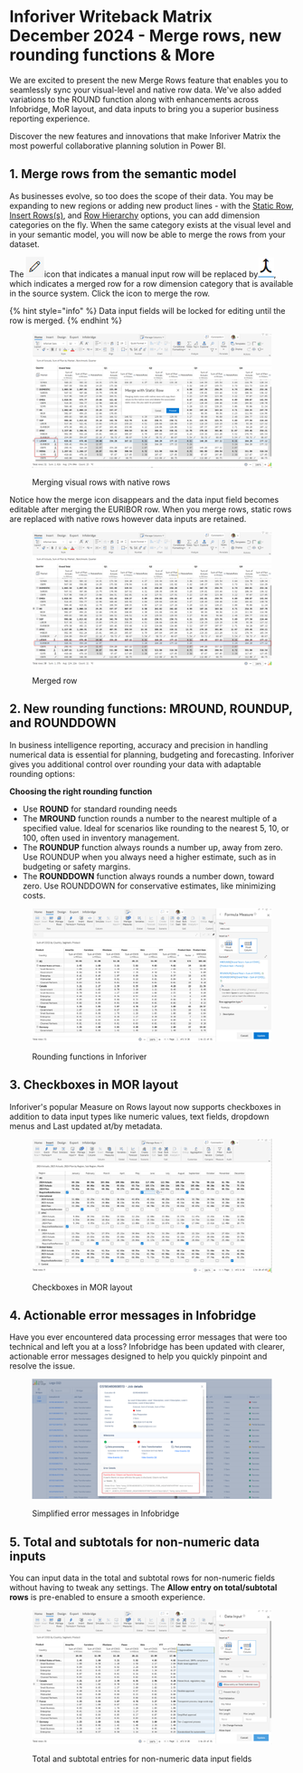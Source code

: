 # Inforiver Writeback Matrix December 2024 - Merge rows, new rounding functions & More

We are excited to present the new Merge Rows feature that enables you to seamlessly sync your visual-level and native row data. We've also added variations to the ROUND function along with enhancements across Infobridge, MoR layout, and data inputs to bring you a superior business reporting experience.&#x20;

Discover the new features and innovations that make Inforiver Matrix the most powerful collaborative planning solution in Power BI.

## 1. Merge rows from the semantic model

As businesses evolve, so too does the scope of their data. You may be expanding to new regions or adding new product lines - with the [Static Row](../working-with-inforiver/4.-adding-business-logic-and-formulae/insert-manual-input-rows.md#id-1.-insert-static-row), [Insert Rows(s)](../working-with-inforiver/4.-adding-business-logic-and-formulae/insert-manual-input-rows.md#id-2.-bulk-insert-static-rows), and [Row Hierarchy](../working-with-inforiver/4.-adding-business-logic-and-formulae/insert-manual-input-rows.md#id-3.-row-hierarchy) options, you can add dimension categories on the fly. When the same category exists at the visual level and in your semantic model, you will now be able to merge the rows from your dataset. &#x20;

The <img src="../.gitbook/assets/image (1) (1) (1) (1) (1) (1) (1) (1) (1).png" alt="" data-size="line">icon that indicates a manual input row will be replaced by<img src="../.gitbook/assets/image (1061).png" alt="" data-size="line">, which indicates a merged row for a row dimension category that is available in the source system. Click the icon to merge the row.

{% hint style="info" %}
Data input fields will be locked for editing until the row is merged.
{% endhint %}

<figure><img src="../.gitbook/assets/image (3) (1) (1) (1) (1).png" alt=""><figcaption><p>Merging visual rows with native rows</p></figcaption></figure>

Notice how the merge icon disappears and the data input field becomes editable after merging the EURIBOR row. When you merge rows, static rows are replaced with native rows however data inputs are retained.

<figure><img src="../.gitbook/assets/image (1) (1) (1) (1) (1) (1) (1) (1).png" alt=""><figcaption><p>Merged row</p></figcaption></figure>

## 2. New rounding functions: MROUND, ROUNDUP, and ROUNDDOWN

In business intelligence reporting, accuracy and precision in handling numerical data is essential for planning, budgeting and forecasting. Inforiver gives you additional control over rounding your data with adaptable rounding options:

**Choosing the right rounding function**

* Use **ROUND** for standard rounding needs
* The **MROUND** function rounds a number to the nearest multiple of a specified value. Ideal for scenarios like rounding to the nearest 5, 10, or 100, often used in inventory management.
* The **ROUNDUP** function always rounds a number up, away from zero. Use ROUNDUP when you always need a higher estimate, such as in budgeting or safety margins.
* The **ROUNDDOWN** function always rounds a number down, toward zero. Use ROUNDDOWN for conservative estimates, like minimizing costs.

<figure><img src="../.gitbook/assets/image (9) (1).png" alt=""><figcaption><p>Rounding functions in Inforiver</p></figcaption></figure>

## 3. Checkboxes in MOR layout

Inforiver's popular Measure on Rows layout now supports checkboxes in addition to data input types like numeric values, text fields, dropdown menus and Last updated at/by metadata.

<figure><img src="../.gitbook/assets/image (7) (1) (1).png" alt=""><figcaption><p>Checkboxes in MOR layout</p></figcaption></figure>

## 4. Actionable error messages in Infobridge

Have you ever encountered data processing error messages that were too technical and left you at a loss? Infobridge has been updated with clearer, actionable error messages designed to help you quickly pinpoint and resolve the issue.

<figure><img src="../.gitbook/assets/image (10).png" alt=""><figcaption><p>Simplified error messages in Infobridge</p></figcaption></figure>

## 5. Total and subtotals for non-numeric data inputs

You can input data in the total and subtotal rows for non-numeric fields without having to tweak any settings. The **Allow entry on total/subtotal rows** is pre-enabled to ensure a smooth experience. &#x20;

<figure><img src="../.gitbook/assets/image (8) (1) (1).png" alt=""><figcaption><p>Total and subtotal entries for non-numeric data input fields</p></figcaption></figure>

